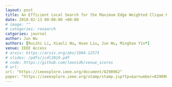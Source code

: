 ```yaml
---
layout: post
title: An Efficient Local Search for the Maximum Edge Weighted Clique Problem
date: 2018-02-13 00:00:00 +00:00
# image: ""
# categories: research
catgories: journal
author: Jun Wu
authors: [Ruizhi Li, Xiaoli Wu, Huan Liu, Jun Wu, Minghao Yin*]
venue: IEEE Access
# arxiv: https://arxiv.org/abs/1904.12573
# slides: /pdfs/jcdl2019.pdf
# code: https://github.com/leonidk/venue_scores
# url: 
url: "https://ieeexplore.ieee.org/document/8290962"
paper: "https://ieeexplore.ieee.org/stamp/stamp.jsp?tp=&arnumber=8290962"
---
```

